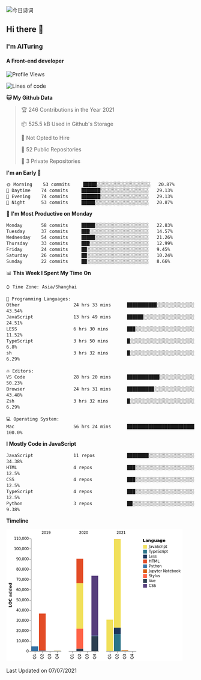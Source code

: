 <img alt="今日诗词" src="https://v2.jinrishici.com/one.svg?font-size=30&spacing=2&color=skyblue" style="max-width:100%; display: block; margin: 0 auto;">

## Hi there 👋
### I'm AITuring
#### A Front-end developer

<!-- <img src="./dhx.gif" width="400px"/> -->

<!--START_SECTION:waka-->
![Profile Views](http://img.shields.io/badge/Profile%20Views-1-blue)

![Lines of code](https://img.shields.io/badge/From%20Hello%20World%20I%27ve%20Written-347358%20lines%20of%20code-blue)

**🐱 My Github Data** 

> 🏆 246 Contributions in the Year 2021
 > 
> 📦 525.5 kB Used in Github's Storage 
 > 
> 🚫 Not Opted to Hire
 > 
> 📜 52 Public Repositories 
 > 
> 🔑 3 Private Repositories  
 > 
**I'm an Early 🐤** 

```text
🌞 Morning    53 commits     █████░░░░░░░░░░░░░░░░░░░░   20.87% 
🌆 Daytime    74 commits     ███████░░░░░░░░░░░░░░░░░░   29.13% 
🌃 Evening    74 commits     ███████░░░░░░░░░░░░░░░░░░   29.13% 
🌙 Night      53 commits     █████░░░░░░░░░░░░░░░░░░░░   20.87%

```
📅 **I'm Most Productive on Monday** 

```text
Monday       58 commits     █████░░░░░░░░░░░░░░░░░░░░   22.83% 
Tuesday      37 commits     ███░░░░░░░░░░░░░░░░░░░░░░   14.57% 
Wednesday    54 commits     █████░░░░░░░░░░░░░░░░░░░░   21.26% 
Thursday     33 commits     ███░░░░░░░░░░░░░░░░░░░░░░   12.99% 
Friday       24 commits     ██░░░░░░░░░░░░░░░░░░░░░░░   9.45% 
Saturday     26 commits     ██░░░░░░░░░░░░░░░░░░░░░░░   10.24% 
Sunday       22 commits     ██░░░░░░░░░░░░░░░░░░░░░░░   8.66%

```


📊 **This Week I Spent My Time On** 

```text
⌚︎ Time Zone: Asia/Shanghai

💬 Programming Languages: 
Other                    24 hrs 33 mins      ███████████░░░░░░░░░░░░░░   43.54% 
JavaScript               13 hrs 49 mins      ██████░░░░░░░░░░░░░░░░░░░   24.51% 
LESS                     6 hrs 30 mins       ███░░░░░░░░░░░░░░░░░░░░░░   11.52% 
TypeScript               3 hrs 50 mins       █░░░░░░░░░░░░░░░░░░░░░░░░   6.8% 
sh                       3 hrs 32 mins       █░░░░░░░░░░░░░░░░░░░░░░░░   6.29%

🔥 Editors: 
VS Code                  28 hrs 20 mins      ████████████░░░░░░░░░░░░░   50.23% 
Browser                  24 hrs 31 mins      ██████████░░░░░░░░░░░░░░░   43.48% 
Zsh                      3 hrs 32 mins       █░░░░░░░░░░░░░░░░░░░░░░░░   6.29%

💻 Operating System: 
Mac                      56 hrs 24 mins      █████████████████████████   100.0%

```

**I Mostly Code in JavaScript** 

```text
JavaScript               11 repos            ████████░░░░░░░░░░░░░░░░░   34.38% 
HTML                     4 repos             ███░░░░░░░░░░░░░░░░░░░░░░   12.5% 
CSS                      4 repos             ███░░░░░░░░░░░░░░░░░░░░░░   12.5% 
TypeScript               4 repos             ███░░░░░░░░░░░░░░░░░░░░░░   12.5% 
Python                   3 repos             ██░░░░░░░░░░░░░░░░░░░░░░░   9.38%

```


**Timeline**

![Chart not found](https://raw.githubusercontent.com/AITuring/AITuring/main/charts/bar_graph.png) 


 Last Updated on 07/07/2021
<!--END_SECTION:waka-->


